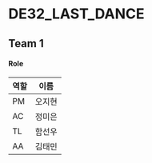 # DE32_LAST_DANCE

## Team 1
####  Role

| 역할 | 이름 |
|----|------|
| PM | 오지현 |
| AC | 정미은 |
| TL | 함선우 |
| AA | 김태민 |

